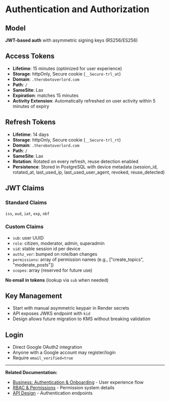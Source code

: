 # Authentication and Authorization

## Model

**JWT-based auth** with asymmetric signing keys (RS256/ES256)

## Access Tokens

- **Lifetime**: 15 minutes (optimized for user experience)
- **Storage**: httpOnly, Secure cookie (`__Secure-trl_at`)
- **Domain**: `.therobotoverlord.com`
- **Path**: `/`
- **SameSite**: Lax
- **Expiration**: matches 15 minutes
- **Activity Extension**: Automatically refreshed on user activity within 5 minutes of expiry

## Refresh Tokens

- **Lifetime**: 14 days
- **Storage**: httpOnly, Secure cookie (`__Secure-trl_rt`)
- **Domain**: `.therobotoverlord.com`
- **Path**: `/`
- **SameSite**: Lax
- **Rotation**: Rotated on every refresh, reuse detection enabled
- **Persistence**: Stored in PostgreSQL with device metadata (session_id, rotated_at, last_used_ip, last_used_user_agent, revoked, reuse_detected)

## JWT Claims

### Standard Claims
`iss`, `aud`, `iat`, `exp`, `nbf`

### Custom Claims
- `sub`: user UUID
- `role`: citizen, moderator, admin, superadmin
- `sid`: stable session id per device
- `authz_ver`: bumped on role/ban changes
- `permissions`: array of permission names (e.g., ["create_topics", "moderate_posts"])
- `scopes`: array (reserved for future use)

**No email in tokens** (lookup via `sub` when needed)

## Key Management

- Start with manual asymmetric keypair in Render secrets
- API exposes JWKS endpoint with `kid`
- Design allows future migration to KMS without breaking validation

## Login

- Direct Google OAuth2 integration
- Anyone with a Google account may register/login
- Require `email_verified=true`

---

**Related Documentation:**
- [Business: Authentication & Onboarding](../business-requirements/05-auth-onboarding.md) - User experience flow
- [RBAC & Permissions](./08-rbac-permissions.md) - Permission system details
- [API Design](./04-api-design.md) - Authentication endpoints
